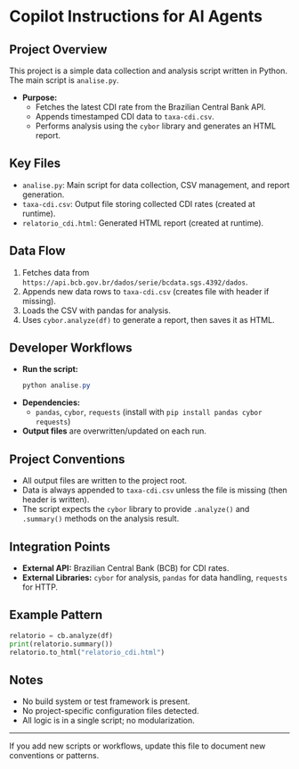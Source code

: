 # Copilot Instructions for AI Agents

## Project Overview
This project is a simple data collection and analysis script written in Python. The main script is `analise.py`.

- **Purpose:**
  - Fetches the latest CDI rate from the Brazilian Central Bank API.
  - Appends timestamped CDI data to `taxa-cdi.csv`.
  - Performs analysis using the `cybor` library and generates an HTML report.

## Key Files
- `analise.py`: Main script for data collection, CSV management, and report generation.
- `taxa-cdi.csv`: Output file storing collected CDI rates (created at runtime).
- `relatorio_cdi.html`: Generated HTML report (created at runtime).

## Data Flow
1. Fetches data from `https://api.bcb.gov.br/dados/serie/bcdata.sgs.4392/dados`.
2. Appends new data rows to `taxa-cdi.csv` (creates file with header if missing).
3. Loads the CSV with pandas for analysis.
4. Uses `cybor.analyze(df)` to generate a report, then saves it as HTML.

## Developer Workflows
- **Run the script:**
  ```powershell
  python analise.py
  ```
- **Dependencies:**
  - `pandas`, `cybor`, `requests` (install with `pip install pandas cybor requests`)
- **Output files** are overwritten/updated on each run.

## Project Conventions
- All output files are written to the project root.
- Data is always appended to `taxa-cdi.csv` unless the file is missing (then header is written).
- The script expects the `cybor` library to provide `.analyze()` and `.summary()` methods on the analysis result.

## Integration Points
- **External API:** Brazilian Central Bank (BCB) for CDI rates.
- **External Libraries:** `cybor` for analysis, `pandas` for data handling, `requests` for HTTP.

## Example Pattern
```python
relatorio = cb.analyze(df)
print(relatorio.summary())
relatorio.to_html("relatorio_cdi.html")
```

## Notes
- No build system or test framework is present.
- No project-specific configuration files detected.
- All logic is in a single script; no modularization.

---
If you add new scripts or workflows, update this file to document new conventions or patterns.
